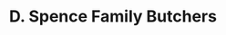 ---
title: "D. Spence Family Butchers"
url: /great-bentley/d-spence-family-butchers/
shop: butcher
---